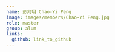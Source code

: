 ```yaml
---
name: 彭兆翊 Chao-Yi Peng 
image: images/members/Chao-Yi Peng.jpg 
role: master
group: alum
links:
  github: link_to_github 
---
```

